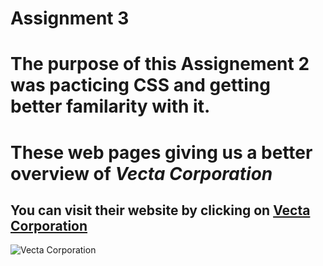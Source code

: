 # Assignment 3

# The purpose of this Assignement 2 was pacticing **CSS** and getting better familarity with it.

# These web pages giving us a better overview of **_Vecta Corporation_**

## You can visit their website by clicking on [Vecta Corporation](https://acw-group.com.hk/acw_distribution/events/VectaCorp/aboutus.htm)

![Vecta Corporation](https://acw-group.com.hk/acw_distribution/events/VectaCorp/Images/header.gif)

